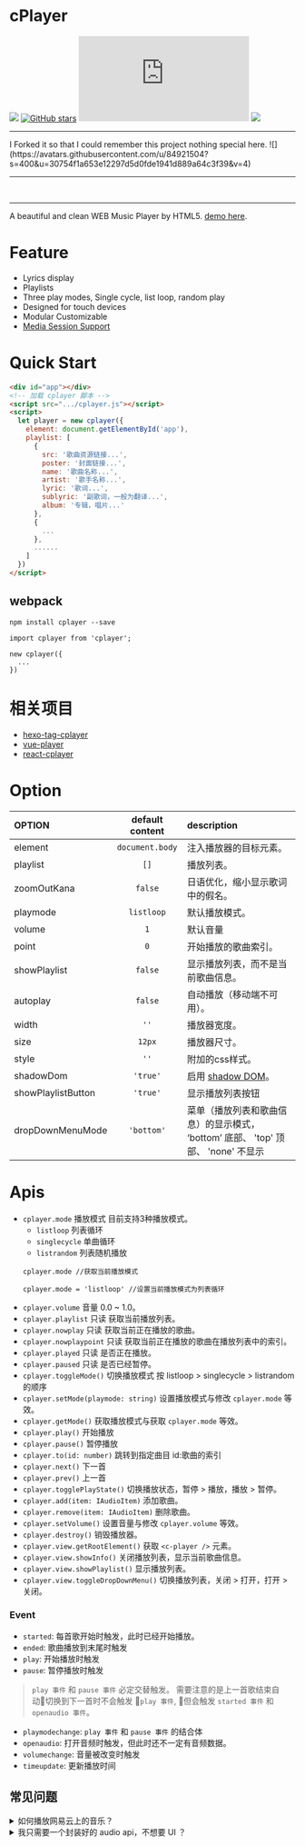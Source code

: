# cPlayer

[![](https://badge.fury.io/js/cplayer.svg)](https://www.npmjs.com/package/cplayer) [![GitHub stars](https://img.shields.io/github/stars/MoePlayer/cPlayer.svg?style=social&label=Star&style=plastic)](https://github.com/MoePlayer/cPlayer) ![](http://img.badgesize.io/https://raw.githubusercontent.com/MoePlayer/cPlayer/master/dist/cplayer.js?compression=gzip)
![](./previews.png)
<hr>
I Forked it so that I could remember this project nothing special here.
![](https://avatars.githubusercontent.com/u/84921504?s=400&u=30754f1a653e12297d5d0fde1941d889a64c3f39&v=4)
<hr>
<br>
<hr>



A beautiful and clean WEB Music Player by HTML5. [demo here](http://cplayer.js.org/).

# Feature

* Lyrics display
* Playlists
* Three play modes, Single cycle, list loop, random play
* Designed for touch devices
* Modular Customizable
* [Media Session Support](https://developers.google.com/web/updates/2017/02/media-session)

# Quick Start

``` html
<div id="app"></div>
<!-- 加载 cplayer 脚本 -->
<script src=".../cplayer.js"></script>
<script>
  let player = new cplayer({
    element: document.getElementById('app'),
    playlist: [
      {
        src: '歌曲资源链接...',
        poster: '封面链接...',
        name: '歌曲名称...',
        artist: '歌手名称...',
        lyric: '歌词...',
        sublyric: '副歌词，一般为翻译...',
        album: '专辑，唱片...'
      },
      {
        ...
      },
      ......
    ]
  })
</script>
```

## webpack

```
npm install cplayer --save
```

```
import cplayer from 'cplayer';

new cplayer({
  ...
})
```

# 相关项目

- [hexo-tag-cplayer](https://github.com/EYHN/hexo-tag-cplayer)
- [vue-player](https://github.com/adnasa/vue-cplayer)
- [react-cplayer](https://github.com/Fallenhh/react-cplayer)

# Option

|OPTION|default content|description|
|:-----|:-------------:|:----------|
|element|`document.body`|注入播放器的目标元素。|
|playlist|`[]`|播放列表。|
|zoomOutKana|`false`|日语优化，缩小显示歌词中的假名。|
|playmode|`listloop`|默认播放模式。|
|volume|`1`|默认音量|
|point|`0`|开始播放的歌曲索引。|
|showPlaylist|`false`|显示播放列表，而不是当前歌曲信息。|
|autoplay|`false`|自动播放（移动端不可用）。|
|width|`''`|播放器宽度。|
|size|`12px`|播放器尺寸。|
|style|`''`|附加的css样式。|
|shadowDom|`'true'`|启用 [shadow DOM](https://developer.mozilla.org/zh-CN/docs/Web/Web_Components/Using_shadow_DOM)。|
|showPlaylistButton|`'true'`|显示播放列表按钮|
|dropDownMenuMode|`'bottom'`|菜单（播放列表和歌曲信息）的显示模式， ‘bottom’ 底部、 'top' 顶部、 'none' 不显示|

# Apis

- `cplayer.mode` 播放模式 目前支持3种播放模式。
  - `listloop` 列表循环
  - `singlecycle` 单曲循环
  - `listrandom` 列表随机播放
  ```
  cplayer.mode //获取当前播放模式

  cplayer.mode = 'listloop' //设置当前播放模式为列表循环
  ```
- `cplayer.volume` 音量 0.0 ~ 1.0。
- `cplayer.playlist` 只读 获取当前播放列表。
- `cplayer.nowplay` 只读 获取当前正在播放的歌曲。
- `cplayer.nowplaypoint` 只读 获取当前正在播放的歌曲在播放列表中的索引。
- `cplayer.played` 只读 是否正在播放。
- `cplayer.paused` 只读 是否已经暂停。
- `cplayer.toggleMode()` 切换播放模式 按 listloop > singlecycle > listrandom 的顺序
- `cplayer.setMode(playmode: string)` 设置播放模式与修改 `cplayer.mode` 等效。
- `cplayer.getMode()` 获取播放模式与获取 `cplayer.mode` 等效。
- `cplayer.play()` 开始播放
- `cplayer.pause()` 暂停播放
- `cplayer.to(id: number)` 跳转到指定曲目 id:歌曲的索引
- `cplayer.next()` 下一首
- `cplayer.prev()` 上一首
- `cplayer.togglePlayState()` 切换播放状态，暂停 > 播放，播放 > 暂停。
- `cplayer.add(item: IAudioItem)` 添加歌曲。
- `cplayer.remove(item: IAudioItem)` 删除歌曲。
- `cplayer.setVolume()` 设置音量与修改 `cplayer.volume` 等效。
- `cplayer.destroy()` 销毁播放器。
- `cplayer.view.getRootElement()` 获取 `<c-player />` 元素。
- `cplayer.view.showInfo()` 关闭播放列表，显示当前歌曲信息。
- `cplayer.view.showPlaylist()` 显示播放列表。
- `cplayer.view.toggleDropDownMenu()` 切换播放列表，关闭 > 打开，打开 > 关闭。

### Event

- `started`: 每首歌开始时触发，此时已经开始播放。
- `ended`: 歌曲播放到末尾时触发
- `play`: 开始播放时触发
- `pause`: 暂停播放时触发

> `play 事件` 和 `pause 事件` 必定交替触发。
> 需要注意的是上一首歌结束自动切换到下一首时不会触发 `play 事件`, 但会触发 `started 事件` 和 `openaudio 事件`。

- `playmodechange`: `play 事件` 和 `pause 事件` 的结合体
- `openaudio`: 打开音频时触发，但此时还不一定有音频数据。
- `volumechange`: 音量被改变时触发
- `timeupdate`: 更新播放时间

## 常见问题

<details><summary>如何播放网易云上的音乐？</summary><br>


### 在 `cplayer.js` 之后执行以下脚本

``` javascript
cplayer.prototype.add163 = function add163(id) {
  if (!id) throw new Error("Unable Property.");
  return fetch("https://music.huaji8.top/?id=" + id).then(function(res){return res.json()}).then(function(data){
    let obj = {
      name: data.info.songs[0].name,
      artist: data.info.songs[0].ar.map(function(ar){ return ar.name }).join(','),
      poster: data.pic.url,
      lyric: data.lyric.lyric,
      sublyric: data.lyric.tlyric,
      src: data.url.url,
      album: data.info.songs[0].al.name
    }
    this.add(obj);
    return obj;
  }.bind(this))
}
```

### 使用:

``` javascript
player.add163(12345678) //加入网易云id为 12345678 的歌曲
```

</details>


<details><summary>我只需要一个封装好的 audio api，不想要 UI ？</summary><br>

`dist` 文件夹中有 `cplayer-noview.js` 是去 UI 版的 cplayer。

</details>
